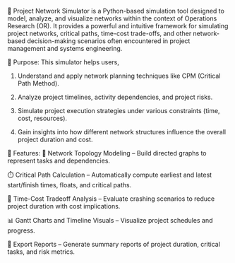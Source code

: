 📡
Project Network Simulator is a Python-based simulation tool designed to model, analyze, and visualize networks within the context of Operations Research (OR). It provides a powerful and intuitive framework for simulating project networks, critical paths, time-cost trade-offs, and other network-based decision-making scenarios often encountered in project management and systems engineering.

🎯 Purpose:
This simulator helps users,

1. Understand and apply network planning techniques like CPM (Critical Path Method).

2. Analyze project timelines, activity dependencies, and project risks.

3. Simulate project execution strategies under various constraints (time, cost, resources).

4. Gain insights into how different network structures influence the overall project duration and cost.

🔧 Features: 
🧭 Network Topology Modeling – Build directed graphs to represent tasks and dependencies.

⏱️ Critical Path Calculation – Automatically compute earliest and latest start/finish times, floats, and critical paths.

💸 Time-Cost Tradeoff Analysis – Evaluate crashing scenarios to reduce project duration with cost implications.


📊 Gantt Charts and Timeline Visuals – Visualize project schedules and progress.

💾 Export Reports – Generate summary reports of project duration, critical tasks, and risk metrics.

